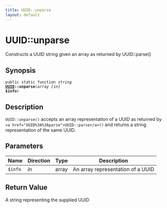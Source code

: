 ```yaml
---
title: UUID::unparse
layout: default
---
```


# UUID::unparse

Constructs a UUID string given an array as returned by UUID::parse()

## Synopsis

<code>public static function <i>string</i> <b><a href="UUID">UUID</a>::unparse</b>(<i>array</i> <i>[in]</i> <b>$info</b>)</code>

## Description

`UUID::unparse()` accepts an array representation of a UUID as returned by
`<a href="UUID%3A%3Aparse">UUID::parse</a>()` and returns a string representation of the same UUID.

## Parameters

<table>
  <thead>
    <tr>
      <th>Name</th>
      <th>Direction</th>
      <th>Type</th>
      <th>Description</th>
    </tr>
  </thead>
  <tbody>
    <tr>
      <td><code>$info</code>
      <td><i>in</i></td>
      <td>array</td>
      <td>
An array representation of a UUID
      </td>
    </tr>
  </tbody>
</table>

## Return Value

A string representing the supplied UUID

